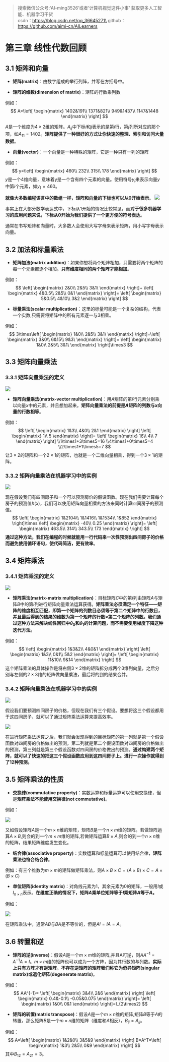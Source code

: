 >搜索微信公众号:‘AI-ming3526’或者’计算机视觉这件小事’ 获取更多人工智能、机器学习干货\
csdn：https://blog.csdn.net/qq_36645271\
github：https://github.com/aimi-cn/AILearners

# 第三章 线性代数回顾

## 3.1 矩阵和向量

+ **矩阵(matrix)**：由数字组成的举行列阵，并写在方括号中。

+ **矩阵的维数(dimension of matrix)**：矩阵的行数乘列数

例如：
$$
A=\left[
\begin{matrix}
1402&191\\
1371&821\\
949&1437\\
1147&1448
\end{matrix}
\right]
$$

$A$是一个维度为$4\times2$维的矩阵。$A_{ij}$中下标$i$和$j$表示的是第$i$行，第$j$列所对应的那个项，如$A_{11}=1402$。**矩阵提供了一种很好的方式让你快速的整理、索引和访问大量数据**。

+ **向量(vector)**：一个向量是一种特殊的矩阵，它是一种只有一列的矩阵

例如：
$$
y=\left[
\begin{matrix}
460\\
232\\
315\\
178
\end{matrix}
\right]
$$
$y$是一个4维向量，意味着y是一个含有四个元素的向量。使用符号$y_i$来表示向量$y$中第$i$个元素，如$y_1=460$。

**就像大多数编程语言中的数组一样，矩阵和向量的下标也可以从0开始表示**。
![](../../../img/ml/ml_wnd/03_linear_algebra_review/3.1_1.png)

事实上在大部分数学表达式中，下标从1开始的情况比较常见，而**对于很多机器学习的应用问题来说，下标从0开始为我们提供了一个更方便的符号表达**。

通常在书写矩阵和向量时，大多数人会使用大写字母来表示矩阵，用小写字母表示向量。

## 3.2 加法和标量乘法

+ **矩阵加法(matrix addition)**：如果你想将两个矩阵相加，只需要将两个矩阵的每一个元素都逐个相加。**只有维度相同的两个矩阵才能相加**。

例如：
$$
\left[
\begin{matrix}
2&0\\
2&5\\
3&1\
\end{matrix}
\right]+
\left[
\begin{matrix}
4&0.5\\
2&5\\
0&1
\end{matrix}
\right]=
\left[
\begin{matrix}
5&0.5\\
4&10\\
3&2
\end{matrix}
\right]
$$

+ **标量乘法(scalar multiplication)**：这里的标量可能是一个复杂的结构，代表一个实数,只需要将矩阵中的所有元素逐一与3相乘。

例如：
$$
3\times\left[
\begin{matrix}
1&0\\
2&5\\
3&1\
\end{matrix}
\right]=\left[
\begin{matrix}
3&0\\
6&15\\
9&3\
\end{matrix}
\right]=
\left[
\begin{matrix}
1&0\\
2&5\\
3&1\
\end{matrix}
\right]\times3
$$

## 3.3 矩阵向量乘法

### 3.3.1 矩阵向量乘法的定义

![](../../../img/ml/ml_wnd/03_linear_algebra_review/3.3_1.png)

+ **矩阵向量乘法(matrix-vector multiplication)**：用$A$矩阵的第$i$行元素分别乘以向量$x$中的元素，并且想加起来。**矩阵向量乘法的前提是$A$矩阵的列数与$x$向量的行数相等**。

例如：
$$
\left[
\begin{matrix}
1&3\\
4&0\\
2&1
\end{matrix}
\right]
\left[
\begin{matrix}
1\\
5
\end{matrix}
\right]=
\left[
\begin{matrix}
16\\
4\\
7
\end{matrix}
\right]
\\1\times1+3\times5=16
\\4\times1+0\times5=4
\\2\times1+1\times5=7
$$
让$3\times2$的矩阵和一个$2\times1$的矩阵，也就是一个二维向量相乘，得到一个$3\times1$的矩阵。

### 3.3.2 矩阵向量乘法在机器学习中的实例

![](../../../img/ml/ml_wnd/03_linear_algebra_review/3.3_2.png)

现在假设我们有四间房子和一个可以预测房价的假设函数。现在我们需要计算每个房子的预测值$h(x)$，我们可以使用矩阵向量相乘的方法来同时计算四间房子的预测值。
$$
\left[
\begin{matrix}
1&2104\\
1&1416\\
1&1534\\
1&852
\end{matrix}
\right]\times
\left[
\begin{matrix}
-40\\
0.25
\end{matrix}
\right]=
\left[
\begin{matrix}
463.5\\
314\\
343.5\\
173
\end{matrix}
\right]
$$
**通过这种方法，我们在编程的时候就能用一行代码来一次性预测出四间房子的价格而避免使用循环语句，使代码简洁，更有效率**。

## 3.4 矩阵乘法

### 3.4.1 矩阵乘法的定义

![](../../../img/ml/ml_wnd/03_linear_algebra_review/3.4_1.png)

+ **矩阵乘法(matrix-matrix multiplication)**：目标矩阵$C$中的第$i$列由矩阵$A$与矩阵$B$中的第$i$列进行矩阵向量乘法运算获得。**矩阵乘法必须满足一个特征——矩阵的维度相互匹配，即第一个矩阵的列数目必须等于第二个矩阵中的行数目，并且最后得到的结果的维数为第一个矩阵的行数×第二个矩阵的列数。我们通过这种方法来解决线性回归中$\theta_0$和$\theta_1$的计算问题，而不需要使用梯度下降这种迭代方法。**

例如：
$$
\left[
\begin{matrix}
1&3&2\\
4&0&1
\end{matrix}
\right]
\left[
\begin{matrix}
1&3\\
0&1\\
5&2
\end{matrix}
\right]=
\left[
\begin{matrix}
11&10\\
9&14
\end{matrix}
\right]
$$
这个矩阵乘法的具体操作是将右侧$3\times2$维的矩阵拆分成两个$3$维列向量，之后分别与左侧的$2\times3$维的矩阵做向量乘法，最后将的到的结果合并。

### 3.4.2 矩阵向量乘法在机器学习中的实例

![](../../../img/ml/ml_wnd/03_linear_algebra_review/3.4_2.png)

假设我们要预测四间房子的价格，但现在我们有三个假设。要想将这三个假设都用于这四间房子，就可以了通过矩阵乘法运算来提高效率。

![](../../../img/ml/ml_wnd/03_linear_algebra_review/3.4_3.png)

在进行矩阵乘法运算之后，我们就会发现得到的目标矩阵的第一列就是第一个假设函数对四间房的价格做出的预测，第二列就是第二个假设函数对四间房的价格做出的预测，第三列就是第三个假设函数对四间房的价格做出的预测。**通过构建两个矩阵，就可以了快速的把这三个假设函数应用到这四间房子上。进行一次操作就得到了12种预测。**

## 3.5 矩阵乘法的性质

+ **交换律(commutative property)**：实数运算和标量运算可以使用交换律，但是**矩阵乘法不能使用交换律(not commutative)**。

例如：

![](../../../img/ml/ml_wnd/03_linear_algebra_review/3.5_1.png)

又如假设矩阵$A$是一个$m\times n$维的矩阵，矩阵$B$是一个$n\times m$维的矩阵。若做矩阵运算$A\times B$,则会的到一个$m\times m$维的矩阵,若做矩阵运算$B\times A$,则会的到一个$n\times n$维的矩阵，结果矩阵维度发生变化。

+ **结合律(associative property)**：实数运算和标量运算可以使用结合律，**矩阵乘法也符合结合律**。

例如：有三个维数为$m\times m$的矩阵做矩阵乘法，则$A\times B\times C=(A\times B)\times C=A\times (B\times C)$

+ **单位矩阵(identity matrix)**：对角线元素为1，其余元素为0的矩阵，一般用$I$或$I_{n\times n}$表示。**在维度正确的情况下，矩阵$A$乘单位矩阵等于$I$乘矩阵$A$等于$A$。**

例如：

![](../../../img/ml/ml_wnd/03_linear_algebra_review/3.5_2.png)

在矩阵乘法中，通常$AB$与$BA$是不等价的，但是$AI=IA=A$。

## 3.6 转置和逆

+ **矩阵的逆(inverse)**：假设$A$是一个$m\times{m}$维的矩阵,并且A可逆，则$AA^{-1}=A^{-1}A=I$。$m\times{m}$维的矩阵也可以成为一个方阵，因为其行数的与列数。**实际上只有方阵才有逆矩阵**。**不存在逆矩阵的矩阵我们称它为奇异矩阵(singular matrix)或退化矩阵(degenerate matrix)**。

例如：
$$
AA^{-1}=
\left[
\begin{matrix}
3&4\\
2&6
\end{matrix}
\right]
\left[
\begin{matrix}
0.4&-0.1\\
-0.05&0.075
\end{matrix}
\right]=
\left[
\begin{matrix}
1&0\\
0&1
\end{matrix}
\right]=I_{2\times2}
$$

+ **矩阵的转置(matrix transpose)**：假设$A$是一个$m\times{n}$维的矩阵,矩阵$B$等于$A$的转置，那么矩阵$B$是一个$m\times{n}$维的矩阵（维度和$A$相反），$B_{ij}=A_{ij}$。

例如：
$$
A=\left[
\begin{matrix}
1&2&0\\
3&5&9
\end{matrix}
\right]
B=A^T=\left[
\begin{matrix}
1&3\\
2&5\\
0&9
\end{matrix}
\right]
$$
其中$B_{12}=A_{21}=3$。